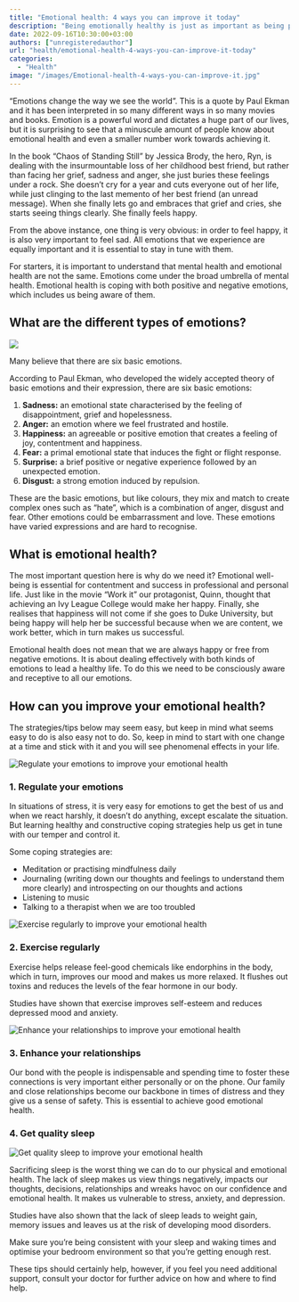 ```yaml
---
title: "Emotional health: 4 ways you can improve it today"
description: "Being emotionally healthy is just as important as being physically healthy: the two are closely connected at various levels. To ensure that we lead a fulfilling life, we have to take that extra step."
date: 2022-09-16T10:30:00+03:00
authors: ["unregisteredauthor"]
url: "health/emotional-health-4-ways-you-can-improve-it-today"
categories:
  - "Health"
image: "/images/Emotional-health-4-ways-you-can-improve-it.jpg"
---
```

“Emotions change the way we see the world”. This is a quote by Paul Ekman and it has been interpreted in so many different ways in so many movies and books. Emotion is a powerful word and dictates a huge part of our lives, but it is surprising to see that a minuscule amount of people know about emotional health and even a smaller number work towards achieving it.

In the book “Chaos of Standing Still” by Jessica Brody, the hero, Ryn, is dealing with the insurmountable loss of her childhood best friend, but rather than facing her grief, sadness and anger, she just buries these feelings under a rock. She doesn’t cry for a year and cuts everyone out of her life, while just clinging to the last memento of her best friend (an unread message). When she finally lets go and embraces that grief and cries, she starts seeing things clearly. She finally feels happy.

From the above instance, one thing is very obvious: in order to feel happy, it is also very important to feel sad. All emotions that we experience are equally important and it is essential to stay in tune with them.

For starters, it is important to understand that mental health and emotional health are not the same. Emotions come under the broad umbrella of mental health. Emotional health is coping with both positive and negative emotions, which includes us being aware of them.

## **What are the different types of emotions?** 

![](/images/What-are-the-different-types-of-emotions--1024x769.jpg)

Many believe that there are six basic emotions.


According to Paul Ekman, who developed the widely accepted theory of basic emotions and their expression, there are six basic emotions:

1. **Sadness:** an emotional state characterised by the feeling of disappointment, grief and hopelessness.
2. **Anger:** an emotion where we feel frustrated and hostile.
3. **Happiness:** an agreeable or positive emotion that creates a feeling of joy, contentment and happiness.
4. **Fear:** a primal emotional state that induces the fight or flight response.
5. **Surprise:** a brief positive or negative experience followed by an unexpected emotion.
6. **Disgust:** a strong emotion induced by repulsion.

These are the basic emotions, but like colours, they mix and match to create complex ones such as “hate”, which is a combination of anger, disgust and fear. Other emotions could be embarrassment and love. These emotions have varied expressions and are hard to recognise.

## **What is emotional health?**

The most important question here is why do we need it? Emotional well-being is essential for contentment and success in professional and personal life. Just like in the movie “Work it” our protagonist, Quinn, thought that achieving an Ivy League College would make her happy. Finally, she realises that happiness will not come if she goes to Duke University, but being happy will help her be successful because when we are content, we work better, which in turn makes us successful.

Emotional health does not mean that we are always happy or free from negative emotions. It is about dealing effectively with both kinds of emotions to lead a healthy life. To do this we need to be consciously aware and receptive to all our emotions.

## **How can you improve your emotional health?**

The strategies/tips below may seem easy, but keep in mind what seems easy to do is also easy not to do. So, keep in mind to start with one change at a time and stick with it and you will see phenomenal effects in your life.

![Regulate your emotions to improve your emotional health](/images/regulate-your-emotions-1024x1024.jpg)

### **1\. Regulate your emotions**

In situations of stress, it is very easy for emotions to get the best of us and when we react harshly, it doesn’t do anything, except escalate the situation. But learning healthy and constructive coping strategies help us get in tune with our temper and control it.

Some coping strategies are:

- Meditation or practising mindfulness daily
- Journaling (writing down our thoughts and feelings to understand them more clearly) and introspecting on our thoughts and actions
- Listening to music
- Talking to a therapist when we are too troubled

![Exercise regularly to improve your emotional health](/images/Exercise-regularly-1024x1024.jpg)

### **2\. Exercise regularly**

Exercise helps release feel-good chemicals like endorphins in the body, which in turn, improves our mood and makes us more relaxed. It flushes out toxins and reduces the levels of the fear hormone in our body.

Studies have shown that exercise improves self-esteem and reduces depressed mood and anxiety.

![Enhance your relationships to improve your emotional health](/images/Enhance-your-relationships-1024x1024.jpg)

### **3\. Enhance your relationships**

Our bond with the people is indispensable and spending time to foster these connections is very important either personally or on the phone. Our family and close relationships become our backbone in times of distress and they give us a sense of safety. This is essential to achieve good emotional health.

### **4\. Get quality sleep**

![ Get quality sleep to improve your emotional health](/images/Get-quality-sleep-1024x1024.jpg)

Sacrificing sleep is the worst thing we can do to our physical and emotional health. The lack of sleep makes us view things negatively, impacts our thoughts, decisions, relationships and wreaks havoc on our confidence and emotional health. It makes us vulnerable to stress, anxiety, and depression.

Studies have also shown that the lack of sleep leads to weight gain, memory issues and leaves us at the risk of developing mood disorders.

Make sure you’re being consistent with your sleep and waking times and optimise your bedroom environment so that you’re getting enough rest.

These tips should certainly help, however, if you feel you need additional support, consult your doctor for further advice on how and where to find help.
